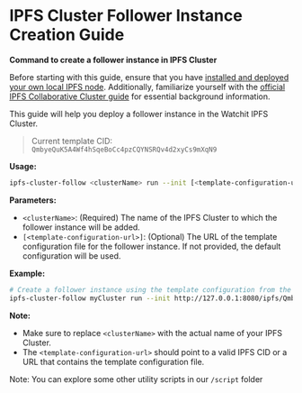 # IPFS Cluster Follower Instance Creation Guide

**Command to create a follower instance in IPFS Cluster**

Before starting with this guide, ensure that you have [installed and deployed your own local IPFS node](https://docs.ipfs.tech/install/). Additionally, familiarize yourself with the [official IPFS Collaborative Cluster guide](https://ipfscluster.io/documentation/collaborative/joining/) for essential background information.

This guide will help you deploy a follower instance in the Watchit IPFS Cluster.
> Current template CID: `QmbyeQuK5A4Wf4hSqeBoCc4pzCQYNSRQv4d2xyCs9mXqN9`

**Usage:**

```bash
ipfs-cluster-follow <clusterName> run --init [<template-configuration-url>]
```

**Parameters:**

- `<clusterName>`: (Required) The name of the IPFS Cluster to which the follower instance will be added.
- `[<template-configuration-url>]`: (Optional) The URL of the template configuration file for the follower instance. If not provided, the default configuration will be used.

**Example:**

```bash
# Create a follower instance using the template configuration from the local node
ipfs-cluster-follow myCluster run --init http://127.0.0.1:8080/ipfs/QmbyeQuK5A4Wf4hSqeBoCc4pzCQYNSRQv4d2xyCs9mXqN9
```

**Note:**

- Make sure to replace `<clusterName>` with the actual name of your IPFS Cluster.
- The `<template-configuration-url>` should point to a valid IPFS CID or a URL that contains the template configuration file.

Note: You can explore some other utility scripts in our `/script` folder
